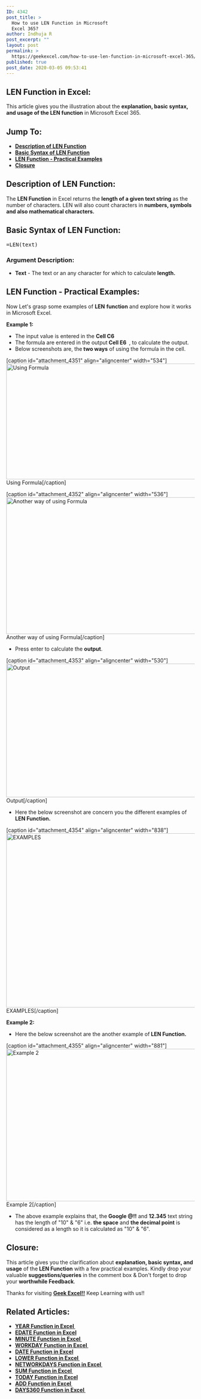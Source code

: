 ```yaml
---
ID: 4342
post_title: >
  How to use LEN Function in Microsoft
  Excel 365?
author: Indhuja R
post_excerpt: ""
layout: post
permalink: >
  https://geekexcel.com/how-to-use-len-function-in-microsoft-excel-365/
published: true
post_date: 2020-03-05 09:53:41
---
```

<h2>LEN Function in Excel:</h2>
This article gives you the illustration about the <strong>explanation, basic syntax, and usage of the LEN function</strong> in Microsoft Excel 365.
<h2>Jump To:</h2>
<ul>
 	<li><a href="#1"><strong>Description of LEN Function</strong></a></li>
 	<li><a href="#2"><strong>Basic Syntax of LEN Function</strong></a></li>
 	<li><a href="#3"><strong>LEN Function - Practical Examples</strong></a></li>
 	<li><a href="#4"><b>Closure</b></a></li>
</ul>
<h2 id="1"><strong>Description of LEN Function:</strong></h2>
The <strong>LEN Function</strong> in Excel returns the <strong>length of a given text string</strong> as the number of characters. LEN will also count characters in<strong> numbers, symbols and also mathematical characters.</strong>
<h2 id="2"><strong>Basic Syntax of LEN Function:</strong></h2>
<pre>=LEN(text)</pre>
<h3><strong>Argument Description:</strong></h3>
<ul>
 	<li><strong>Text</strong> - The text or an any character for which to calculate<strong> length.</strong></li>
</ul>
<h2 id="3"><strong>LEN Function - Practical Examples:</strong></h2>
Now Let's grasp some examples of <strong>LEN</strong> <b>function</b> and explore how it works in Microsoft Excel.

<strong>Example 1: </strong>
<ul>
 	<li>The input value is entered in the <strong>Cell C6</strong></li>
 	<li>The formula are entered in the output<strong> Cell E6 </strong> , to calculate the output.</li>
 	<li>Below screenshots are, the<strong> two ways</strong> of using the formula in the cell.</li>
</ul>
[caption id="attachment_4351" align="aligncenter" width="534"]<img class="wp-image-4351 size-full" src="https://geekexcel.com/wp-content/uploads/2020/03/Screenshot_2-8.png" alt="Using Formula" width="534" height="308" /> Using Formula[/caption]

[caption id="attachment_4352" align="aligncenter" width="536"]<img class="wp-image-4352 size-full" src="https://geekexcel.com/wp-content/uploads/2020/03/Screenshot_3-9.png" alt="Another way of using Formula" width="536" height="364" /> Another way of using Formula[/caption]
<ul>
 	<li>Press enter to calculate the <strong>output</strong>.</li>
</ul>
[caption id="attachment_4353" align="aligncenter" width="530"]<img class="wp-image-4353 size-full" src="https://geekexcel.com/wp-content/uploads/2020/03/Screenshot_4-11.png" alt="Output" width="530" height="356" /> Output[/caption]
<ul>
 	<li>Here the below screenshot are concern you the different examples of <strong>LEN Function.</strong></li>
</ul>
[caption id="attachment_4354" align="aligncenter" width="838"]<img class="wp-image-4354 size-full" src="https://geekexcel.com/wp-content/uploads/2020/03/Screenshot_5-8.png" alt="EXAMPLES " width="838" height="464" /> EXAMPLES[/caption]

<strong>Example 2:</strong>
<ul>
 	<li>Here the below screenshot are the another example of<strong> LEN Function.</strong></li>
</ul>
[caption id="attachment_4355" align="aligncenter" width="881"]<img class="wp-image-4355 size-full" src="https://geekexcel.com/wp-content/uploads/2020/03/Screenshot_1-13.png" alt="Example 2" width="881" height="406" /> Example 2[/caption]
<ul>
 	<li>The above example explains that, the<strong> Google @!!</strong> and <strong>12.345</strong> text string has the length of "10" &amp; "6" i.e. <strong>the space</strong> and <strong>the decimal point</strong> is considered as a length so it is calculated as "10" &amp; "6".</li>
</ul>
<h2 id="4">Closure:</h2>
This article gives you the clarification about <strong>explanation, basic syntax, and usage</strong> of the<strong> LEN Function</strong> with a few practical examples. Kindly drop your valuable <strong>suggestions/queries</strong> in the comment box &amp; Don't forget to drop your <strong>worthwhile Feedback</strong>.

Thanks for visiting <strong><a href="https://geekexcel.com/">Geek Excel!!</a></strong> Keep Learning with us!!
<h2>Related Articles:</h2>
<ul>
 	<li><strong><a href="https://geekexcel.com/how-to-use-year-function-in-excel-365/" target="_blank" rel="noopener noreferrer">YEAR Function in Excel </a></strong></li>
 	<li><strong><a href="https://geekexcel.com/how-to-use-edate-function-in-excel-365/" target="_blank" rel="noopener noreferrer">EDATE Function in Excel</a></strong></li>
 	<li><a href="https://geekexcel.com/how-to-use-minute-function-in-excel-365/" target="_blank" rel="noopener noreferrer"><strong>MINUTE Function in Excel </strong></a></li>
 	<li><a href="https://geekexcel.com/how-to-use-workday-function-in-excel-365/" target="_blank" rel="noopener noreferrer"><strong>WORKDAY Function in Excel </strong></a></li>
 	<li><strong><a href="https://geekexcel.com/how-to-use-date-function-in-microsoft-excel-365/" target="_blank" rel="noopener noreferrer">DATE Function in Excel</a></strong></li>
 	<li><a href="https://geekexcel.com/how-to-use-lower-function-in-microsoft-excel-365/" target="_blank" rel="noopener noreferrer"><strong>LOWER Function in Excel </strong></a></li>
 	<li><a href="https://geekexcel.com/how-to-use-networkdays-function-in-ms-excel-365/" target="_blank" rel="noopener noreferrer"><strong>NETWORKDAYS Function in Excel </strong></a></li>
 	<li><a href="https://geekexcel.com/sum-function/" target="_blank" rel="noopener noreferrer"><strong>SUM Function in Excel </strong></a></li>
 	<li><strong><a href="https://geekexcel.com/how-to-use-today-function-in-excel-365/" target="_blank" rel="noopener noreferrer">TODAY Function in Excel</a></strong></li>
 	<li><a href="https://geekexcel.com/how-to-create-custom-add-function-in-excel-365/" target="_blank" rel="noopener noreferrer"><strong>ADD Function in Excel </strong></a></li>
 	<li><a href="https://geekexcel.com/how-to-use-days360-function-in-excel/" target="_blank" rel="noopener noreferrer"><strong>DAYS360 Function in Excel </strong></a></li>
</ul>